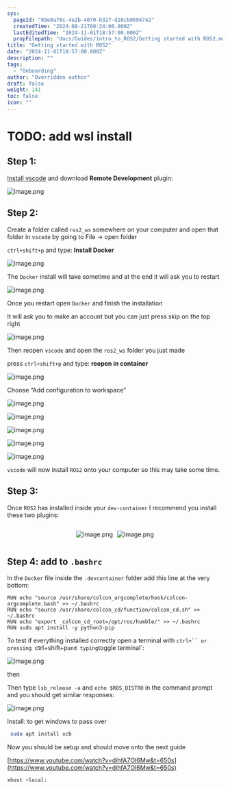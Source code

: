 ```yaml
---
sys:
  pageId: "89e0a78c-4e2b-4070-b327-d28cb0694742"
  createdTime: "2024-08-21T00:24:00.000Z"
  lastEditedTime: "2024-11-01T18:57:00.000Z"
  propFilepath: "docs/Guides/intro_to_ROS2/Getting started with ROS2.md"
title: "Getting started with ROS2"
date: "2024-11-01T18:57:00.000Z"
description: ""
tags:
  - "Onboarding"
author: "Overridden author"
draft: false
weight: 141
toc: false
icon: ""
---
```


# TODO: add wsl install

## Step 1:

[Install vscode](https://code.visualstudio.com/download) and download **Remote Development** plugin:

![image.png](https://prod-files-secure.s3.us-west-2.amazonaws.com/d518164a-d88e-44d1-a4ee-3adb3bd8bce0/efb52993-1881-4a40-b95e-6f020334f022/image.png?X-Amz-Algorithm=AWS4-HMAC-SHA256&X-Amz-Content-Sha256=UNSIGNED-PAYLOAD&X-Amz-Credential=ASIAZI2LB46672OY4C2L%2F20250318%2Fus-west-2%2Fs3%2Faws4_request&X-Amz-Date=20250318T032219Z&X-Amz-Expires=3600&X-Amz-Security-Token=IQoJb3JpZ2luX2VjEPv%2F%2F%2F%2F%2F%2F%2F%2F%2F%2FwEaCXVzLXdlc3QtMiJHMEUCIQCG7EcECQhIvjDypA3I3cs%2FlS%2FVwJI%2Bbs5iL0E24uXN3gIgYtGRRKZPamaqcIVCIfoajDqTzQS7V5Vpg43hfaFsqbYq%2FwMIVBAAGgw2Mzc0MjMxODM4MDUiDLFDn9v0Lrchw8hUJCrcA97YWStqTfI3vda7MbYgyGBhO2m000JyChNZlpmD6E1kNKycIRFZtFo79bhYEAG4weROWVD0JHG681Acn%2BHfMtChNA7vSG9oprmsrpWiMsjDzOiE5u%2B9A5ajwL7QZfYtrEyiJaw1mital0LLndqezbyUJ6%2Fjzb%2FwxDope8ijZyfibFlOpQGU0rrwgo0kFiQXH5QkLMRUtuw4kVQYQkQhFv4dw3QPZSeQrH7R7XTZJr3nvrZ1C%2BSHnAALjxXXw532nl%2BdYWpokWhlOCqifT4S040hfT8YTho%2F1Dd7S%2BH8SXTIX2YO4cILbO8jKI4G5delkb9xR2BTUZjxRhnVOV0guVqxBptIsS7qjGoFhlWDyELc96R05rH6Hje31f4QO6vvAFiu%2BxcS%2BLNhmtA48YmdqgF0%2F9lJ%2FS05%2BoYUYGV6KcyrmBv2ifkcxN%2Bo%2F23LrscZ%2FVeNrBN7UJDfcVhEK3vGvx8OfF6iwCsVFrZGQFJdce0YCLwHKXb6LHBBB369Q6Lvtyp8aHHygs7LZcps24k9fFQmLq1hAbO8lijEEScyz4nndrABVKugY8FtutNEBb5HgBExzhUF0mD3M7LewJGS7Ft3YVHstk38AVxLcE6M6yy6A8ukiGS8AXH6jsd4MM%2FK474GOqUBxowzbDl3aHoFaWkH7b1mSJBoEP%2FcXevm3l9PoC5RrQUpoirDdqreRdz%2B303E4hEvvIcst5I08bjvM3ouzko6fdKCX8QX%2BM4M1B3L1uQqnry81uY9m46byOEyEBL7UxDFARnfbEjBTkerMxBhzAHsh1KeyWAc311BOt%2B%2BIRB35phjZqT4MNZsZY8yvRH%2FQWf0efOPu%2B1fShuRl4HuAZnpFlk9ORJJ&X-Amz-Signature=295b9617c930613f9c99078cc7a54184a46f5e56c28c90e1ccd777cbc8a66058&X-Amz-SignedHeaders=host&x-id=GetObject)

## Step 2:

Create a folder called `ros2_ws` somewhere on your computer and open that folder in `vscode` by going to File → open folder 

`ctrl+shift+p` and type: **Install Docker**

![image.png](https://prod-files-secure.s3.us-west-2.amazonaws.com/d518164a-d88e-44d1-a4ee-3adb3bd8bce0/2269dc0e-1cd5-47ff-bceb-c04ad9b2eab0/image.png?X-Amz-Algorithm=AWS4-HMAC-SHA256&X-Amz-Content-Sha256=UNSIGNED-PAYLOAD&X-Amz-Credential=ASIAZI2LB46672OY4C2L%2F20250318%2Fus-west-2%2Fs3%2Faws4_request&X-Amz-Date=20250318T032219Z&X-Amz-Expires=3600&X-Amz-Security-Token=IQoJb3JpZ2luX2VjEPv%2F%2F%2F%2F%2F%2F%2F%2F%2F%2FwEaCXVzLXdlc3QtMiJHMEUCIQCG7EcECQhIvjDypA3I3cs%2FlS%2FVwJI%2Bbs5iL0E24uXN3gIgYtGRRKZPamaqcIVCIfoajDqTzQS7V5Vpg43hfaFsqbYq%2FwMIVBAAGgw2Mzc0MjMxODM4MDUiDLFDn9v0Lrchw8hUJCrcA97YWStqTfI3vda7MbYgyGBhO2m000JyChNZlpmD6E1kNKycIRFZtFo79bhYEAG4weROWVD0JHG681Acn%2BHfMtChNA7vSG9oprmsrpWiMsjDzOiE5u%2B9A5ajwL7QZfYtrEyiJaw1mital0LLndqezbyUJ6%2Fjzb%2FwxDope8ijZyfibFlOpQGU0rrwgo0kFiQXH5QkLMRUtuw4kVQYQkQhFv4dw3QPZSeQrH7R7XTZJr3nvrZ1C%2BSHnAALjxXXw532nl%2BdYWpokWhlOCqifT4S040hfT8YTho%2F1Dd7S%2BH8SXTIX2YO4cILbO8jKI4G5delkb9xR2BTUZjxRhnVOV0guVqxBptIsS7qjGoFhlWDyELc96R05rH6Hje31f4QO6vvAFiu%2BxcS%2BLNhmtA48YmdqgF0%2F9lJ%2FS05%2BoYUYGV6KcyrmBv2ifkcxN%2Bo%2F23LrscZ%2FVeNrBN7UJDfcVhEK3vGvx8OfF6iwCsVFrZGQFJdce0YCLwHKXb6LHBBB369Q6Lvtyp8aHHygs7LZcps24k9fFQmLq1hAbO8lijEEScyz4nndrABVKugY8FtutNEBb5HgBExzhUF0mD3M7LewJGS7Ft3YVHstk38AVxLcE6M6yy6A8ukiGS8AXH6jsd4MM%2FK474GOqUBxowzbDl3aHoFaWkH7b1mSJBoEP%2FcXevm3l9PoC5RrQUpoirDdqreRdz%2B303E4hEvvIcst5I08bjvM3ouzko6fdKCX8QX%2BM4M1B3L1uQqnry81uY9m46byOEyEBL7UxDFARnfbEjBTkerMxBhzAHsh1KeyWAc311BOt%2B%2BIRB35phjZqT4MNZsZY8yvRH%2FQWf0efOPu%2B1fShuRl4HuAZnpFlk9ORJJ&X-Amz-Signature=0d30d10f392e634e0a7502547ec201315cd6a548c748db127f28e3c13b6672bc&X-Amz-SignedHeaders=host&x-id=GetObject)

The `Docker` install will take sometime and at the end it will ask you to restart

![image.png](https://prod-files-secure.s3.us-west-2.amazonaws.com/d518164a-d88e-44d1-a4ee-3adb3bd8bce0/ed233f78-be33-4b1f-b89c-9c346c0e961e/image.png?X-Amz-Algorithm=AWS4-HMAC-SHA256&X-Amz-Content-Sha256=UNSIGNED-PAYLOAD&X-Amz-Credential=ASIAZI2LB46672OY4C2L%2F20250318%2Fus-west-2%2Fs3%2Faws4_request&X-Amz-Date=20250318T032219Z&X-Amz-Expires=3600&X-Amz-Security-Token=IQoJb3JpZ2luX2VjEPv%2F%2F%2F%2F%2F%2F%2F%2F%2F%2FwEaCXVzLXdlc3QtMiJHMEUCIQCG7EcECQhIvjDypA3I3cs%2FlS%2FVwJI%2Bbs5iL0E24uXN3gIgYtGRRKZPamaqcIVCIfoajDqTzQS7V5Vpg43hfaFsqbYq%2FwMIVBAAGgw2Mzc0MjMxODM4MDUiDLFDn9v0Lrchw8hUJCrcA97YWStqTfI3vda7MbYgyGBhO2m000JyChNZlpmD6E1kNKycIRFZtFo79bhYEAG4weROWVD0JHG681Acn%2BHfMtChNA7vSG9oprmsrpWiMsjDzOiE5u%2B9A5ajwL7QZfYtrEyiJaw1mital0LLndqezbyUJ6%2Fjzb%2FwxDope8ijZyfibFlOpQGU0rrwgo0kFiQXH5QkLMRUtuw4kVQYQkQhFv4dw3QPZSeQrH7R7XTZJr3nvrZ1C%2BSHnAALjxXXw532nl%2BdYWpokWhlOCqifT4S040hfT8YTho%2F1Dd7S%2BH8SXTIX2YO4cILbO8jKI4G5delkb9xR2BTUZjxRhnVOV0guVqxBptIsS7qjGoFhlWDyELc96R05rH6Hje31f4QO6vvAFiu%2BxcS%2BLNhmtA48YmdqgF0%2F9lJ%2FS05%2BoYUYGV6KcyrmBv2ifkcxN%2Bo%2F23LrscZ%2FVeNrBN7UJDfcVhEK3vGvx8OfF6iwCsVFrZGQFJdce0YCLwHKXb6LHBBB369Q6Lvtyp8aHHygs7LZcps24k9fFQmLq1hAbO8lijEEScyz4nndrABVKugY8FtutNEBb5HgBExzhUF0mD3M7LewJGS7Ft3YVHstk38AVxLcE6M6yy6A8ukiGS8AXH6jsd4MM%2FK474GOqUBxowzbDl3aHoFaWkH7b1mSJBoEP%2FcXevm3l9PoC5RrQUpoirDdqreRdz%2B303E4hEvvIcst5I08bjvM3ouzko6fdKCX8QX%2BM4M1B3L1uQqnry81uY9m46byOEyEBL7UxDFARnfbEjBTkerMxBhzAHsh1KeyWAc311BOt%2B%2BIRB35phjZqT4MNZsZY8yvRH%2FQWf0efOPu%2B1fShuRl4HuAZnpFlk9ORJJ&X-Amz-Signature=61f9582effa3e4c7fc60060289bfff4a847dc35befe28b34ce48088ba8ea9c51&X-Amz-SignedHeaders=host&x-id=GetObject)

Once you restart open `Docker` and finish the installation

It will ask you to make an account but you can just press skip on the top right

![image.png](https://prod-files-secure.s3.us-west-2.amazonaws.com/d518164a-d88e-44d1-a4ee-3adb3bd8bce0/21010ad9-1659-4fd9-9f59-9932a09b2a3d/image.png?X-Amz-Algorithm=AWS4-HMAC-SHA256&X-Amz-Content-Sha256=UNSIGNED-PAYLOAD&X-Amz-Credential=ASIAZI2LB46672OY4C2L%2F20250318%2Fus-west-2%2Fs3%2Faws4_request&X-Amz-Date=20250318T032219Z&X-Amz-Expires=3600&X-Amz-Security-Token=IQoJb3JpZ2luX2VjEPv%2F%2F%2F%2F%2F%2F%2F%2F%2F%2FwEaCXVzLXdlc3QtMiJHMEUCIQCG7EcECQhIvjDypA3I3cs%2FlS%2FVwJI%2Bbs5iL0E24uXN3gIgYtGRRKZPamaqcIVCIfoajDqTzQS7V5Vpg43hfaFsqbYq%2FwMIVBAAGgw2Mzc0MjMxODM4MDUiDLFDn9v0Lrchw8hUJCrcA97YWStqTfI3vda7MbYgyGBhO2m000JyChNZlpmD6E1kNKycIRFZtFo79bhYEAG4weROWVD0JHG681Acn%2BHfMtChNA7vSG9oprmsrpWiMsjDzOiE5u%2B9A5ajwL7QZfYtrEyiJaw1mital0LLndqezbyUJ6%2Fjzb%2FwxDope8ijZyfibFlOpQGU0rrwgo0kFiQXH5QkLMRUtuw4kVQYQkQhFv4dw3QPZSeQrH7R7XTZJr3nvrZ1C%2BSHnAALjxXXw532nl%2BdYWpokWhlOCqifT4S040hfT8YTho%2F1Dd7S%2BH8SXTIX2YO4cILbO8jKI4G5delkb9xR2BTUZjxRhnVOV0guVqxBptIsS7qjGoFhlWDyELc96R05rH6Hje31f4QO6vvAFiu%2BxcS%2BLNhmtA48YmdqgF0%2F9lJ%2FS05%2BoYUYGV6KcyrmBv2ifkcxN%2Bo%2F23LrscZ%2FVeNrBN7UJDfcVhEK3vGvx8OfF6iwCsVFrZGQFJdce0YCLwHKXb6LHBBB369Q6Lvtyp8aHHygs7LZcps24k9fFQmLq1hAbO8lijEEScyz4nndrABVKugY8FtutNEBb5HgBExzhUF0mD3M7LewJGS7Ft3YVHstk38AVxLcE6M6yy6A8ukiGS8AXH6jsd4MM%2FK474GOqUBxowzbDl3aHoFaWkH7b1mSJBoEP%2FcXevm3l9PoC5RrQUpoirDdqreRdz%2B303E4hEvvIcst5I08bjvM3ouzko6fdKCX8QX%2BM4M1B3L1uQqnry81uY9m46byOEyEBL7UxDFARnfbEjBTkerMxBhzAHsh1KeyWAc311BOt%2B%2BIRB35phjZqT4MNZsZY8yvRH%2FQWf0efOPu%2B1fShuRl4HuAZnpFlk9ORJJ&X-Amz-Signature=054d44632d6d1e919e3aa3ad54664de8ba66c2b20a5138adc67d56bab7f7a226&X-Amz-SignedHeaders=host&x-id=GetObject)

Then reopen `vscode` and open the `ros2_ws` folder you just made

press `ctrl+shift+p` and type: **reopen in container**

![image.png](https://prod-files-secure.s3.us-west-2.amazonaws.com/d518164a-d88e-44d1-a4ee-3adb3bd8bce0/4e93b8c2-41ad-488c-8095-c74205196118/image.png?X-Amz-Algorithm=AWS4-HMAC-SHA256&X-Amz-Content-Sha256=UNSIGNED-PAYLOAD&X-Amz-Credential=ASIAZI2LB46672OY4C2L%2F20250318%2Fus-west-2%2Fs3%2Faws4_request&X-Amz-Date=20250318T032219Z&X-Amz-Expires=3600&X-Amz-Security-Token=IQoJb3JpZ2luX2VjEPv%2F%2F%2F%2F%2F%2F%2F%2F%2F%2FwEaCXVzLXdlc3QtMiJHMEUCIQCG7EcECQhIvjDypA3I3cs%2FlS%2FVwJI%2Bbs5iL0E24uXN3gIgYtGRRKZPamaqcIVCIfoajDqTzQS7V5Vpg43hfaFsqbYq%2FwMIVBAAGgw2Mzc0MjMxODM4MDUiDLFDn9v0Lrchw8hUJCrcA97YWStqTfI3vda7MbYgyGBhO2m000JyChNZlpmD6E1kNKycIRFZtFo79bhYEAG4weROWVD0JHG681Acn%2BHfMtChNA7vSG9oprmsrpWiMsjDzOiE5u%2B9A5ajwL7QZfYtrEyiJaw1mital0LLndqezbyUJ6%2Fjzb%2FwxDope8ijZyfibFlOpQGU0rrwgo0kFiQXH5QkLMRUtuw4kVQYQkQhFv4dw3QPZSeQrH7R7XTZJr3nvrZ1C%2BSHnAALjxXXw532nl%2BdYWpokWhlOCqifT4S040hfT8YTho%2F1Dd7S%2BH8SXTIX2YO4cILbO8jKI4G5delkb9xR2BTUZjxRhnVOV0guVqxBptIsS7qjGoFhlWDyELc96R05rH6Hje31f4QO6vvAFiu%2BxcS%2BLNhmtA48YmdqgF0%2F9lJ%2FS05%2BoYUYGV6KcyrmBv2ifkcxN%2Bo%2F23LrscZ%2FVeNrBN7UJDfcVhEK3vGvx8OfF6iwCsVFrZGQFJdce0YCLwHKXb6LHBBB369Q6Lvtyp8aHHygs7LZcps24k9fFQmLq1hAbO8lijEEScyz4nndrABVKugY8FtutNEBb5HgBExzhUF0mD3M7LewJGS7Ft3YVHstk38AVxLcE6M6yy6A8ukiGS8AXH6jsd4MM%2FK474GOqUBxowzbDl3aHoFaWkH7b1mSJBoEP%2FcXevm3l9PoC5RrQUpoirDdqreRdz%2B303E4hEvvIcst5I08bjvM3ouzko6fdKCX8QX%2BM4M1B3L1uQqnry81uY9m46byOEyEBL7UxDFARnfbEjBTkerMxBhzAHsh1KeyWAc311BOt%2B%2BIRB35phjZqT4MNZsZY8yvRH%2FQWf0efOPu%2B1fShuRl4HuAZnpFlk9ORJJ&X-Amz-Signature=1643434d97fc0c6dfefd5a218045bea4af115f8f248d8fb2ac6cd376f83d889c&X-Amz-SignedHeaders=host&x-id=GetObject)

Choose “Add configuration to workspace”

![image.png](https://prod-files-secure.s3.us-west-2.amazonaws.com/d518164a-d88e-44d1-a4ee-3adb3bd8bce0/9560b282-5060-4989-ba37-97e7b2c22476/image.png?X-Amz-Algorithm=AWS4-HMAC-SHA256&X-Amz-Content-Sha256=UNSIGNED-PAYLOAD&X-Amz-Credential=ASIAZI2LB46672OY4C2L%2F20250318%2Fus-west-2%2Fs3%2Faws4_request&X-Amz-Date=20250318T032219Z&X-Amz-Expires=3600&X-Amz-Security-Token=IQoJb3JpZ2luX2VjEPv%2F%2F%2F%2F%2F%2F%2F%2F%2F%2FwEaCXVzLXdlc3QtMiJHMEUCIQCG7EcECQhIvjDypA3I3cs%2FlS%2FVwJI%2Bbs5iL0E24uXN3gIgYtGRRKZPamaqcIVCIfoajDqTzQS7V5Vpg43hfaFsqbYq%2FwMIVBAAGgw2Mzc0MjMxODM4MDUiDLFDn9v0Lrchw8hUJCrcA97YWStqTfI3vda7MbYgyGBhO2m000JyChNZlpmD6E1kNKycIRFZtFo79bhYEAG4weROWVD0JHG681Acn%2BHfMtChNA7vSG9oprmsrpWiMsjDzOiE5u%2B9A5ajwL7QZfYtrEyiJaw1mital0LLndqezbyUJ6%2Fjzb%2FwxDope8ijZyfibFlOpQGU0rrwgo0kFiQXH5QkLMRUtuw4kVQYQkQhFv4dw3QPZSeQrH7R7XTZJr3nvrZ1C%2BSHnAALjxXXw532nl%2BdYWpokWhlOCqifT4S040hfT8YTho%2F1Dd7S%2BH8SXTIX2YO4cILbO8jKI4G5delkb9xR2BTUZjxRhnVOV0guVqxBptIsS7qjGoFhlWDyELc96R05rH6Hje31f4QO6vvAFiu%2BxcS%2BLNhmtA48YmdqgF0%2F9lJ%2FS05%2BoYUYGV6KcyrmBv2ifkcxN%2Bo%2F23LrscZ%2FVeNrBN7UJDfcVhEK3vGvx8OfF6iwCsVFrZGQFJdce0YCLwHKXb6LHBBB369Q6Lvtyp8aHHygs7LZcps24k9fFQmLq1hAbO8lijEEScyz4nndrABVKugY8FtutNEBb5HgBExzhUF0mD3M7LewJGS7Ft3YVHstk38AVxLcE6M6yy6A8ukiGS8AXH6jsd4MM%2FK474GOqUBxowzbDl3aHoFaWkH7b1mSJBoEP%2FcXevm3l9PoC5RrQUpoirDdqreRdz%2B303E4hEvvIcst5I08bjvM3ouzko6fdKCX8QX%2BM4M1B3L1uQqnry81uY9m46byOEyEBL7UxDFARnfbEjBTkerMxBhzAHsh1KeyWAc311BOt%2B%2BIRB35phjZqT4MNZsZY8yvRH%2FQWf0efOPu%2B1fShuRl4HuAZnpFlk9ORJJ&X-Amz-Signature=0989168c5317027b2b3fd9493fbca3262929d7bcb0c808cf275fdb03b9b36a98&X-Amz-SignedHeaders=host&x-id=GetObject)

![image.png](https://prod-files-secure.s3.us-west-2.amazonaws.com/d518164a-d88e-44d1-a4ee-3adb3bd8bce0/2ee63f81-886b-48e8-a553-dc6e5eac99e4/image.png?X-Amz-Algorithm=AWS4-HMAC-SHA256&X-Amz-Content-Sha256=UNSIGNED-PAYLOAD&X-Amz-Credential=ASIAZI2LB46672OY4C2L%2F20250318%2Fus-west-2%2Fs3%2Faws4_request&X-Amz-Date=20250318T032219Z&X-Amz-Expires=3600&X-Amz-Security-Token=IQoJb3JpZ2luX2VjEPv%2F%2F%2F%2F%2F%2F%2F%2F%2F%2FwEaCXVzLXdlc3QtMiJHMEUCIQCG7EcECQhIvjDypA3I3cs%2FlS%2FVwJI%2Bbs5iL0E24uXN3gIgYtGRRKZPamaqcIVCIfoajDqTzQS7V5Vpg43hfaFsqbYq%2FwMIVBAAGgw2Mzc0MjMxODM4MDUiDLFDn9v0Lrchw8hUJCrcA97YWStqTfI3vda7MbYgyGBhO2m000JyChNZlpmD6E1kNKycIRFZtFo79bhYEAG4weROWVD0JHG681Acn%2BHfMtChNA7vSG9oprmsrpWiMsjDzOiE5u%2B9A5ajwL7QZfYtrEyiJaw1mital0LLndqezbyUJ6%2Fjzb%2FwxDope8ijZyfibFlOpQGU0rrwgo0kFiQXH5QkLMRUtuw4kVQYQkQhFv4dw3QPZSeQrH7R7XTZJr3nvrZ1C%2BSHnAALjxXXw532nl%2BdYWpokWhlOCqifT4S040hfT8YTho%2F1Dd7S%2BH8SXTIX2YO4cILbO8jKI4G5delkb9xR2BTUZjxRhnVOV0guVqxBptIsS7qjGoFhlWDyELc96R05rH6Hje31f4QO6vvAFiu%2BxcS%2BLNhmtA48YmdqgF0%2F9lJ%2FS05%2BoYUYGV6KcyrmBv2ifkcxN%2Bo%2F23LrscZ%2FVeNrBN7UJDfcVhEK3vGvx8OfF6iwCsVFrZGQFJdce0YCLwHKXb6LHBBB369Q6Lvtyp8aHHygs7LZcps24k9fFQmLq1hAbO8lijEEScyz4nndrABVKugY8FtutNEBb5HgBExzhUF0mD3M7LewJGS7Ft3YVHstk38AVxLcE6M6yy6A8ukiGS8AXH6jsd4MM%2FK474GOqUBxowzbDl3aHoFaWkH7b1mSJBoEP%2FcXevm3l9PoC5RrQUpoirDdqreRdz%2B303E4hEvvIcst5I08bjvM3ouzko6fdKCX8QX%2BM4M1B3L1uQqnry81uY9m46byOEyEBL7UxDFARnfbEjBTkerMxBhzAHsh1KeyWAc311BOt%2B%2BIRB35phjZqT4MNZsZY8yvRH%2FQWf0efOPu%2B1fShuRl4HuAZnpFlk9ORJJ&X-Amz-Signature=cd4491210b544e3c70b603d2baaf7c055383d927c5b8d22a8487142a9c84eb17&X-Amz-SignedHeaders=host&x-id=GetObject)

![image.png](https://prod-files-secure.s3.us-west-2.amazonaws.com/d518164a-d88e-44d1-a4ee-3adb3bd8bce0/ae1580b2-b048-407e-aed9-b584224a7a04/image.png?X-Amz-Algorithm=AWS4-HMAC-SHA256&X-Amz-Content-Sha256=UNSIGNED-PAYLOAD&X-Amz-Credential=ASIAZI2LB46672OY4C2L%2F20250318%2Fus-west-2%2Fs3%2Faws4_request&X-Amz-Date=20250318T032219Z&X-Amz-Expires=3600&X-Amz-Security-Token=IQoJb3JpZ2luX2VjEPv%2F%2F%2F%2F%2F%2F%2F%2F%2F%2FwEaCXVzLXdlc3QtMiJHMEUCIQCG7EcECQhIvjDypA3I3cs%2FlS%2FVwJI%2Bbs5iL0E24uXN3gIgYtGRRKZPamaqcIVCIfoajDqTzQS7V5Vpg43hfaFsqbYq%2FwMIVBAAGgw2Mzc0MjMxODM4MDUiDLFDn9v0Lrchw8hUJCrcA97YWStqTfI3vda7MbYgyGBhO2m000JyChNZlpmD6E1kNKycIRFZtFo79bhYEAG4weROWVD0JHG681Acn%2BHfMtChNA7vSG9oprmsrpWiMsjDzOiE5u%2B9A5ajwL7QZfYtrEyiJaw1mital0LLndqezbyUJ6%2Fjzb%2FwxDope8ijZyfibFlOpQGU0rrwgo0kFiQXH5QkLMRUtuw4kVQYQkQhFv4dw3QPZSeQrH7R7XTZJr3nvrZ1C%2BSHnAALjxXXw532nl%2BdYWpokWhlOCqifT4S040hfT8YTho%2F1Dd7S%2BH8SXTIX2YO4cILbO8jKI4G5delkb9xR2BTUZjxRhnVOV0guVqxBptIsS7qjGoFhlWDyELc96R05rH6Hje31f4QO6vvAFiu%2BxcS%2BLNhmtA48YmdqgF0%2F9lJ%2FS05%2BoYUYGV6KcyrmBv2ifkcxN%2Bo%2F23LrscZ%2FVeNrBN7UJDfcVhEK3vGvx8OfF6iwCsVFrZGQFJdce0YCLwHKXb6LHBBB369Q6Lvtyp8aHHygs7LZcps24k9fFQmLq1hAbO8lijEEScyz4nndrABVKugY8FtutNEBb5HgBExzhUF0mD3M7LewJGS7Ft3YVHstk38AVxLcE6M6yy6A8ukiGS8AXH6jsd4MM%2FK474GOqUBxowzbDl3aHoFaWkH7b1mSJBoEP%2FcXevm3l9PoC5RrQUpoirDdqreRdz%2B303E4hEvvIcst5I08bjvM3ouzko6fdKCX8QX%2BM4M1B3L1uQqnry81uY9m46byOEyEBL7UxDFARnfbEjBTkerMxBhzAHsh1KeyWAc311BOt%2B%2BIRB35phjZqT4MNZsZY8yvRH%2FQWf0efOPu%2B1fShuRl4HuAZnpFlk9ORJJ&X-Amz-Signature=6a2170893f6e6ba4a6f2b7160cc479e5b10b84a328cc68b9f7b862fea61f0dc8&X-Amz-SignedHeaders=host&x-id=GetObject)

![image.png](https://prod-files-secure.s3.us-west-2.amazonaws.com/d518164a-d88e-44d1-a4ee-3adb3bd8bce0/53255b28-f75e-430f-b9e3-c0ac8577e42b/image.png?X-Amz-Algorithm=AWS4-HMAC-SHA256&X-Amz-Content-Sha256=UNSIGNED-PAYLOAD&X-Amz-Credential=ASIAZI2LB46672OY4C2L%2F20250318%2Fus-west-2%2Fs3%2Faws4_request&X-Amz-Date=20250318T032219Z&X-Amz-Expires=3600&X-Amz-Security-Token=IQoJb3JpZ2luX2VjEPv%2F%2F%2F%2F%2F%2F%2F%2F%2F%2FwEaCXVzLXdlc3QtMiJHMEUCIQCG7EcECQhIvjDypA3I3cs%2FlS%2FVwJI%2Bbs5iL0E24uXN3gIgYtGRRKZPamaqcIVCIfoajDqTzQS7V5Vpg43hfaFsqbYq%2FwMIVBAAGgw2Mzc0MjMxODM4MDUiDLFDn9v0Lrchw8hUJCrcA97YWStqTfI3vda7MbYgyGBhO2m000JyChNZlpmD6E1kNKycIRFZtFo79bhYEAG4weROWVD0JHG681Acn%2BHfMtChNA7vSG9oprmsrpWiMsjDzOiE5u%2B9A5ajwL7QZfYtrEyiJaw1mital0LLndqezbyUJ6%2Fjzb%2FwxDope8ijZyfibFlOpQGU0rrwgo0kFiQXH5QkLMRUtuw4kVQYQkQhFv4dw3QPZSeQrH7R7XTZJr3nvrZ1C%2BSHnAALjxXXw532nl%2BdYWpokWhlOCqifT4S040hfT8YTho%2F1Dd7S%2BH8SXTIX2YO4cILbO8jKI4G5delkb9xR2BTUZjxRhnVOV0guVqxBptIsS7qjGoFhlWDyELc96R05rH6Hje31f4QO6vvAFiu%2BxcS%2BLNhmtA48YmdqgF0%2F9lJ%2FS05%2BoYUYGV6KcyrmBv2ifkcxN%2Bo%2F23LrscZ%2FVeNrBN7UJDfcVhEK3vGvx8OfF6iwCsVFrZGQFJdce0YCLwHKXb6LHBBB369Q6Lvtyp8aHHygs7LZcps24k9fFQmLq1hAbO8lijEEScyz4nndrABVKugY8FtutNEBb5HgBExzhUF0mD3M7LewJGS7Ft3YVHstk38AVxLcE6M6yy6A8ukiGS8AXH6jsd4MM%2FK474GOqUBxowzbDl3aHoFaWkH7b1mSJBoEP%2FcXevm3l9PoC5RrQUpoirDdqreRdz%2B303E4hEvvIcst5I08bjvM3ouzko6fdKCX8QX%2BM4M1B3L1uQqnry81uY9m46byOEyEBL7UxDFARnfbEjBTkerMxBhzAHsh1KeyWAc311BOt%2B%2BIRB35phjZqT4MNZsZY8yvRH%2FQWf0efOPu%2B1fShuRl4HuAZnpFlk9ORJJ&X-Amz-Signature=0455e873ef28b1cf73e9adaed4112251650578fdc8e1059b4b9bb1a684d5b59b&X-Amz-SignedHeaders=host&x-id=GetObject)

![image.png](https://prod-files-secure.s3.us-west-2.amazonaws.com/d518164a-d88e-44d1-a4ee-3adb3bd8bce0/7c562767-5af9-4ffb-97d1-327bcdf4ee00/image.png?X-Amz-Algorithm=AWS4-HMAC-SHA256&X-Amz-Content-Sha256=UNSIGNED-PAYLOAD&X-Amz-Credential=ASIAZI2LB46672OY4C2L%2F20250318%2Fus-west-2%2Fs3%2Faws4_request&X-Amz-Date=20250318T032219Z&X-Amz-Expires=3600&X-Amz-Security-Token=IQoJb3JpZ2luX2VjEPv%2F%2F%2F%2F%2F%2F%2F%2F%2F%2FwEaCXVzLXdlc3QtMiJHMEUCIQCG7EcECQhIvjDypA3I3cs%2FlS%2FVwJI%2Bbs5iL0E24uXN3gIgYtGRRKZPamaqcIVCIfoajDqTzQS7V5Vpg43hfaFsqbYq%2FwMIVBAAGgw2Mzc0MjMxODM4MDUiDLFDn9v0Lrchw8hUJCrcA97YWStqTfI3vda7MbYgyGBhO2m000JyChNZlpmD6E1kNKycIRFZtFo79bhYEAG4weROWVD0JHG681Acn%2BHfMtChNA7vSG9oprmsrpWiMsjDzOiE5u%2B9A5ajwL7QZfYtrEyiJaw1mital0LLndqezbyUJ6%2Fjzb%2FwxDope8ijZyfibFlOpQGU0rrwgo0kFiQXH5QkLMRUtuw4kVQYQkQhFv4dw3QPZSeQrH7R7XTZJr3nvrZ1C%2BSHnAALjxXXw532nl%2BdYWpokWhlOCqifT4S040hfT8YTho%2F1Dd7S%2BH8SXTIX2YO4cILbO8jKI4G5delkb9xR2BTUZjxRhnVOV0guVqxBptIsS7qjGoFhlWDyELc96R05rH6Hje31f4QO6vvAFiu%2BxcS%2BLNhmtA48YmdqgF0%2F9lJ%2FS05%2BoYUYGV6KcyrmBv2ifkcxN%2Bo%2F23LrscZ%2FVeNrBN7UJDfcVhEK3vGvx8OfF6iwCsVFrZGQFJdce0YCLwHKXb6LHBBB369Q6Lvtyp8aHHygs7LZcps24k9fFQmLq1hAbO8lijEEScyz4nndrABVKugY8FtutNEBb5HgBExzhUF0mD3M7LewJGS7Ft3YVHstk38AVxLcE6M6yy6A8ukiGS8AXH6jsd4MM%2FK474GOqUBxowzbDl3aHoFaWkH7b1mSJBoEP%2FcXevm3l9PoC5RrQUpoirDdqreRdz%2B303E4hEvvIcst5I08bjvM3ouzko6fdKCX8QX%2BM4M1B3L1uQqnry81uY9m46byOEyEBL7UxDFARnfbEjBTkerMxBhzAHsh1KeyWAc311BOt%2B%2BIRB35phjZqT4MNZsZY8yvRH%2FQWf0efOPu%2B1fShuRl4HuAZnpFlk9ORJJ&X-Amz-Signature=f207cb23d6df4e86c4800902ad37cf7fadf68ca58096b5a54ef2f4a17b6b945c&X-Amz-SignedHeaders=host&x-id=GetObject)

`vscode` will now install `ROS2` onto your computer so this may take some time.

## Step 3:

Once `ROS2` has installed inside your `dev-container` I recommend you install these two plugins:

<div style="display: flex;flex-direction: row; column-gap:10px; max-width: 630px;justify-content: center;">
<div>

![image.png](https://prod-files-secure.s3.us-west-2.amazonaws.com/d518164a-d88e-44d1-a4ee-3adb3bd8bce0/3fc3d550-5a54-4ba1-ba6b-faa01cdb7369/image.png?X-Amz-Algorithm=AWS4-HMAC-SHA256&X-Amz-Content-Sha256=UNSIGNED-PAYLOAD&X-Amz-Credential=ASIAZI2LB4667R3GENLT%2F20250318%2Fus-west-2%2Fs3%2Faws4_request&X-Amz-Date=20250318T032220Z&X-Amz-Expires=3600&X-Amz-Security-Token=IQoJb3JpZ2luX2VjEPv%2F%2F%2F%2F%2F%2F%2F%2F%2F%2FwEaCXVzLXdlc3QtMiJHMEUCIQDf7UrGdBR17lZGvsahhhUhOC8vytros8wPAdBe6R09PgIgfzOjvVC4VvEbPB0wxjwPqAioiY8TxZw%2BzQIKo3lWkZQq%2FwMIVBAAGgw2Mzc0MjMxODM4MDUiDJJfSAiKNvt0H2j4byrcA65M0oGEYOHJ28wA%2Fc%2BqjzkuCd9%2BjqmlThBSPegwGeSG3ZufJk21aj13l9MTE5gGHts%2BCeuwRie4AdWj3fo%2BmHjffl8GMAUu2KmfoZKDTl%2BBTbvMn3FFIbvjjmD1p4R3CObW0LbDTyd8QlDSc%2FQP0ChIjdoNz%2BHRn4WI0Neul%2Fp17SyexrCBA5B0N4odtKcn1l%2BPIEwcLQCoD1qOkrvc7dfOASd8GQdF413o%2FtF4RMnZUFce9I37DrN5IbtAOOhRJNYmEL4PRwbWsRUWmz7yCBs%2B6EEospL8TmPmZe%2BbOp5zZbke1jJMjVkfTzXXad02%2B3GWmpLSlkznEFc72MN0RX9J%2Fm8pw8aHH8H4%2FK5t6tGo8sEWMzkhLAtCC6VBAU6qcjrCgK2oKiba6H5xHknlFx7rliGJjyPJ78ZKY%2FbwSI90DLI2OpHtdYz0xP6YxRar1WKZUrDpYtYkTkzH722AY%2BhcYyZNwDqLvDd7NGVJCD9AU%2FS7Y7rKDZ%2FDZ0mP8a%2Fz18Asu1w1GPs%2F0qxyVjtOCOeklIDqI8GrZX1cnIk0y2p4tHA%2Faiuo%2BMzczMSiXVisJ5C34kHjG%2FAyO2ywlCGFfCqg3nD67VP1Wey%2B2IrVS%2F5tHcZPskArDbHxPGQiMKXJ474GOqUB1BWROs2Bgok95SHx5DHne4QSAR6Y4OssuCLmKQwAeqhgG%2B87%2BbTm1HJ5P6fWRzFNSbYFs77OB7TimF1sdhywXWBRnY3OfRZxS4nNvn9ejMt9QK4CGa8Y%2BZK2TsoWJQVI3L9tOqAyZP%2Focy8rh%2BYuv9YyN1rBVNM1qu%2F63g0UBqr7H5tQtiU07%2B%2F%2Bi1eHQL5eABGIALw2s7nN3RIPrPsb0IYsiqs8&X-Amz-Signature=7825ade45c3c6b6d6677e293c5d0e837d940f243a8288be72f4a2c9571224f6d&X-Amz-SignedHeaders=host&x-id=GetObject)

</div>
<div>

![image.png](https://prod-files-secure.s3.us-west-2.amazonaws.com/d518164a-d88e-44d1-a4ee-3adb3bd8bce0/d994cc66-13c2-4093-a5a3-f84cf4601a82/image.png?X-Amz-Algorithm=AWS4-HMAC-SHA256&X-Amz-Content-Sha256=UNSIGNED-PAYLOAD&X-Amz-Credential=ASIAZI2LB466UY2ZTUAB%2F20250318%2Fus-west-2%2Fs3%2Faws4_request&X-Amz-Date=20250318T032220Z&X-Amz-Expires=3600&X-Amz-Security-Token=IQoJb3JpZ2luX2VjEPv%2F%2F%2F%2F%2F%2F%2F%2F%2F%2FwEaCXVzLXdlc3QtMiJIMEYCIQC5Mvs085V77Ih6d5%2B%2FnqSw8K37AGPfqjwwZffD7Bu8awIhAMsqAWBOy2N2HhE9PHQppgWRobt0o7lEDjan05GnasneKv8DCFQQABoMNjM3NDIzMTgzODA1Igwfhx54JEf2Wn1dxrIq3AMhk107rPLOiu0zIZt%2F7UzJTSK0S9Hi63%2Bmtho73FIo%2FpoWGMZimx0cyASMg0SB12iZsmwViUAkyIcFs3j7V%2FrK1uy%2FYyKLarma68og6OyZoDOLbVlTT8YNixq4Gb2pZvGWFiuhtpy%2BZkX3EHve1J7obAXYaNsd14c4%2BHZYdFWStRulxkxV56f1Ys9vlzF1G%2F0e7nc1A7%2B%2BhVqYjbYqJ9JMOgWTvYus0adq7AYoN2qCTLvqp%2F%2BcO2UAkbwNwYHh7Zoh3pFGJaJS8jPWIsz8fGZt%2Bkl1iaER6viaGjo5xeMfSMFw8b0BYmS15q1brW7ufD78ZcMofTcGboD8Kc5YYyc39hzv6EoPSmWcQjrl4zdeswX0w2zc2NcZVAn3ne7XE6JhgCs3RDqVecJbzt0e37Ah1HdlHRiRcA5FG%2BQMtk7F4KiL3hP75l0Vja%2FukdRi0osEWG%2Bh0rGryskNXiJWTMK0yov1NBs1F7pRoOGLRdme1ZPYfFHZbmD%2BZJV1APvYO%2BnaOyYbbxlgLx%2FO%2BHezIG3s%2FgciaQQxuYhrZp0GalAfKauwDEvw9J89nLIZA4rbbxpFjQdS3OlqErI8pkc9msAFkk7awIKjvwVy%2B2K80AqHK6zRxRwa5WXFvVEdGjDnyeO%2BBjqkAYRakah2%2Fgil76rRypJmLOdtyy3Y1OCFf23nmExDelhzgBlMq1xifK9LWEK%2B1cMNYWX6BtogsA88q1p64tjXlBuG5vBMojgin4DryYbWSmFyWQTQ9DadgkDRxHgfCVDimhbn%2FxSHMklSxZLOWJNdeP12Xk8rAcA8%2BDSEa%2BnI%2BrjGvzxDyQUTpFPFcE8ci9iQZ2sWp%2FsRQfjAWpJw06jK4xpwm8GQ&X-Amz-Signature=148ff41ed590d9e9687b0563f0b9509783f5ca5085fc3050f8547c2eb8c93a70&X-Amz-SignedHeaders=host&x-id=GetObject)

</div>
</div>

## Step 4: add to `.bashrc`

In the `Docker` file inside the `.devcontainer` folder add this line at the very bottom: 

```docker
RUN echo "source /usr/share/colcon_argcomplete/hook/colcon-argcomplete.bash" >> ~/.bashrc
RUN echo "source /usr/share/colcon_cd/function/colcon_cd.sh" >> ~/.bashrc
RUN echo "export _colcon_cd_root=/opt/ros/humble/" >> ~/.bashrc
RUN sudo apt install -y python3-pip 
```

To test if everything installed correctly open a terminal with `ctrl+`` or pressing `ctrl+shift+p` and typing `toggle terminal`:

![image.png](https://prod-files-secure.s3.us-west-2.amazonaws.com/d518164a-d88e-44d1-a4ee-3adb3bd8bce0/6a4943d8-b04e-4c02-9a58-775f3384d1a5/image.png?X-Amz-Algorithm=AWS4-HMAC-SHA256&X-Amz-Content-Sha256=UNSIGNED-PAYLOAD&X-Amz-Credential=ASIAZI2LB46672OY4C2L%2F20250318%2Fus-west-2%2Fs3%2Faws4_request&X-Amz-Date=20250318T032219Z&X-Amz-Expires=3600&X-Amz-Security-Token=IQoJb3JpZ2luX2VjEPv%2F%2F%2F%2F%2F%2F%2F%2F%2F%2FwEaCXVzLXdlc3QtMiJHMEUCIQCG7EcECQhIvjDypA3I3cs%2FlS%2FVwJI%2Bbs5iL0E24uXN3gIgYtGRRKZPamaqcIVCIfoajDqTzQS7V5Vpg43hfaFsqbYq%2FwMIVBAAGgw2Mzc0MjMxODM4MDUiDLFDn9v0Lrchw8hUJCrcA97YWStqTfI3vda7MbYgyGBhO2m000JyChNZlpmD6E1kNKycIRFZtFo79bhYEAG4weROWVD0JHG681Acn%2BHfMtChNA7vSG9oprmsrpWiMsjDzOiE5u%2B9A5ajwL7QZfYtrEyiJaw1mital0LLndqezbyUJ6%2Fjzb%2FwxDope8ijZyfibFlOpQGU0rrwgo0kFiQXH5QkLMRUtuw4kVQYQkQhFv4dw3QPZSeQrH7R7XTZJr3nvrZ1C%2BSHnAALjxXXw532nl%2BdYWpokWhlOCqifT4S040hfT8YTho%2F1Dd7S%2BH8SXTIX2YO4cILbO8jKI4G5delkb9xR2BTUZjxRhnVOV0guVqxBptIsS7qjGoFhlWDyELc96R05rH6Hje31f4QO6vvAFiu%2BxcS%2BLNhmtA48YmdqgF0%2F9lJ%2FS05%2BoYUYGV6KcyrmBv2ifkcxN%2Bo%2F23LrscZ%2FVeNrBN7UJDfcVhEK3vGvx8OfF6iwCsVFrZGQFJdce0YCLwHKXb6LHBBB369Q6Lvtyp8aHHygs7LZcps24k9fFQmLq1hAbO8lijEEScyz4nndrABVKugY8FtutNEBb5HgBExzhUF0mD3M7LewJGS7Ft3YVHstk38AVxLcE6M6yy6A8ukiGS8AXH6jsd4MM%2FK474GOqUBxowzbDl3aHoFaWkH7b1mSJBoEP%2FcXevm3l9PoC5RrQUpoirDdqreRdz%2B303E4hEvvIcst5I08bjvM3ouzko6fdKCX8QX%2BM4M1B3L1uQqnry81uY9m46byOEyEBL7UxDFARnfbEjBTkerMxBhzAHsh1KeyWAc311BOt%2B%2BIRB35phjZqT4MNZsZY8yvRH%2FQWf0efOPu%2B1fShuRl4HuAZnpFlk9ORJJ&X-Amz-Signature=af5bf90f1b0271e2b83cc4628a7792808007a2804ddf3ca58386f8e200d4adf6&X-Amz-SignedHeaders=host&x-id=GetObject)

then 

Then type `lsb_release -a` and `echo $ROS_DISTRO` in the command prompt and you should get similar responses:

![image.png](https://prod-files-secure.s3.us-west-2.amazonaws.com/d518164a-d88e-44d1-a4ee-3adb3bd8bce0/3e635dec-a805-4e85-8b9e-d000e5b71a4e/image.png?X-Amz-Algorithm=AWS4-HMAC-SHA256&X-Amz-Content-Sha256=UNSIGNED-PAYLOAD&X-Amz-Credential=ASIAZI2LB46672OY4C2L%2F20250318%2Fus-west-2%2Fs3%2Faws4_request&X-Amz-Date=20250318T032219Z&X-Amz-Expires=3600&X-Amz-Security-Token=IQoJb3JpZ2luX2VjEPv%2F%2F%2F%2F%2F%2F%2F%2F%2F%2FwEaCXVzLXdlc3QtMiJHMEUCIQCG7EcECQhIvjDypA3I3cs%2FlS%2FVwJI%2Bbs5iL0E24uXN3gIgYtGRRKZPamaqcIVCIfoajDqTzQS7V5Vpg43hfaFsqbYq%2FwMIVBAAGgw2Mzc0MjMxODM4MDUiDLFDn9v0Lrchw8hUJCrcA97YWStqTfI3vda7MbYgyGBhO2m000JyChNZlpmD6E1kNKycIRFZtFo79bhYEAG4weROWVD0JHG681Acn%2BHfMtChNA7vSG9oprmsrpWiMsjDzOiE5u%2B9A5ajwL7QZfYtrEyiJaw1mital0LLndqezbyUJ6%2Fjzb%2FwxDope8ijZyfibFlOpQGU0rrwgo0kFiQXH5QkLMRUtuw4kVQYQkQhFv4dw3QPZSeQrH7R7XTZJr3nvrZ1C%2BSHnAALjxXXw532nl%2BdYWpokWhlOCqifT4S040hfT8YTho%2F1Dd7S%2BH8SXTIX2YO4cILbO8jKI4G5delkb9xR2BTUZjxRhnVOV0guVqxBptIsS7qjGoFhlWDyELc96R05rH6Hje31f4QO6vvAFiu%2BxcS%2BLNhmtA48YmdqgF0%2F9lJ%2FS05%2BoYUYGV6KcyrmBv2ifkcxN%2Bo%2F23LrscZ%2FVeNrBN7UJDfcVhEK3vGvx8OfF6iwCsVFrZGQFJdce0YCLwHKXb6LHBBB369Q6Lvtyp8aHHygs7LZcps24k9fFQmLq1hAbO8lijEEScyz4nndrABVKugY8FtutNEBb5HgBExzhUF0mD3M7LewJGS7Ft3YVHstk38AVxLcE6M6yy6A8ukiGS8AXH6jsd4MM%2FK474GOqUBxowzbDl3aHoFaWkH7b1mSJBoEP%2FcXevm3l9PoC5RrQUpoirDdqreRdz%2B303E4hEvvIcst5I08bjvM3ouzko6fdKCX8QX%2BM4M1B3L1uQqnry81uY9m46byOEyEBL7UxDFARnfbEjBTkerMxBhzAHsh1KeyWAc311BOt%2B%2BIRB35phjZqT4MNZsZY8yvRH%2FQWf0efOPu%2B1fShuRl4HuAZnpFlk9ORJJ&X-Amz-Signature=576c0d5ed4fb5bb6cbacfe64d26b54d65b3ac2c6cc7bc438e2ff26ca310cba1a&X-Amz-SignedHeaders=host&x-id=GetObject)

Install:  to get windows to pass over

```bash
 sudo apt install xcb
```

Now you should be setup and should move onto the next guide 

[https://www.youtube.com/watch?v=dihfA7Ol6Mw&t=650s](https://www.youtube.com/watch?v=dihfA7Ol6Mw&t=650s)

```python
xhost +local:
```
